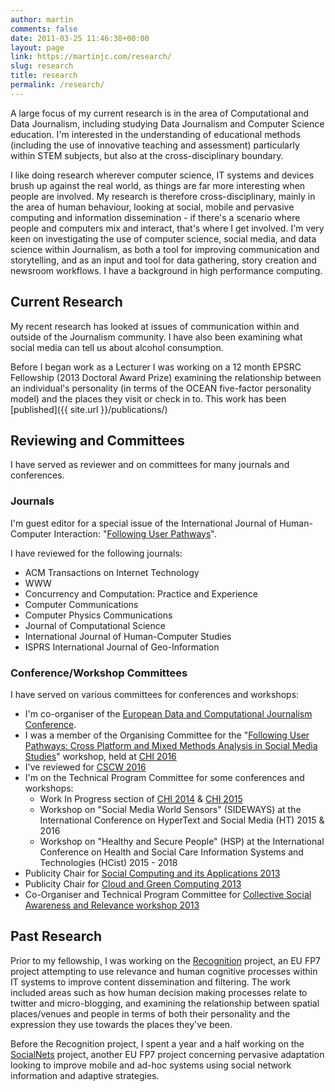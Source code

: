 ```yaml
---
author: martin
comments: false
date: 2011-03-25 11:46:38+00:00
layout: page
link: https://martinjc.com/research/
slug: research
title: research
permalink: /research/
---
```


A large focus of my current research is in the area of Computational and Data Journalism, including studying Data Journalism and Computer Science education. I'm interested in the understanding of educational methods (including the use of innovative teaching and assessment) particularly within STEM subjects, but also at the cross-disciplinary boundary. 

I like doing research wherever computer science, IT systems and devices brush up against the real world, as things are far more interesting when people are involved. My research is therefore cross-disciplinary, mainly in the area of human behaviour, looking at social, mobile and pervasive computing and information dissemination - if there's a scenario where people and computers mix and interact, that's where I get involved. I'm very keen on investigating the use of computer science, social media, and data science within Journalism, as both a tool for improving communication and storytelling, and as an input and tool for data gathering, story creation and newsroom workflows. I have a background in high performance computing.


## Current Research

My recent research has looked at issues of communication within and outside of the Journalism community. I have also been examining what social media can tell us about alcohol consumption.

Before I began work as a Lecturer I was working on a 12 month EPSRC Fellowship (2013 Doctoral Award Prize) examining the relationship between an individual's personality (in terms of the OCEAN five-factor personality model) and the places they visit or check in to. This work has been [published]({{ site.url }}/publications/)

## Reviewing and Committees

I have served as reviewer and on committees for many journals and conferences.

### Journals

I'm guest editor for a special issue of the International Journal of Human-Computer Interaction: "[Following User Pathways](http://explore.tandfonline.com/cfp/est/hihc-cfb-8.2016)".

I have reviewed for the following journals:

  * ACM Transactions on Internet Technology
  * WWW
  * Concurrency and Computation: Practice and Experience
  * Computer Communications
  * Computer Physics Communications
  * Journal of Computational Science
  * International Journal of Human-Computer Studies
  * ISPRS International Journal of Geo-Information

### Conference/Workshop Committees

I have served on various committees for conferences and workshops:


  * I'm co-organiser of the [European Data and Computational Journalism Conference](http://datajconf.com/).
  * I was a member of the Organising Committee for the "[Following User Pathways: Cross Platform and Mixed Methods Analysis in Social Media Studies](http://www.ksri.kit.edu/1516.php)" workshop, held at [CHI 2016](http://chi2016.acm.org/wp/)
  * I've reviewed for [CSCW 2016](http://cscw.acm.org/2016/index.php)
  * I'm on the Technical Program Committee for some conferences and workshops:
    * Work In Progress section of [CHI 2014](http://chi2014.acm.org/) & [CHI 2015](http://chi2015.acm.org/)
    * Workshop on "Social Media World Sensors" (SIDEWAYS) at the International Conference on HyperText and Social Media (HT) 2015 & 2016
    * Workshop on "Healthy and Secure People" (HSP) at the International Conference on Health and Social Care Information Systems and Technologies (HCist) 2015 - 2018
  * Publicity Chair for [Social Computing and its Applications 2013](http://socialcloud.aifb.uni-karlsruhe.de/confs/SCA2013/)
  * Publicity Chair for [Cloud and Green Computing 2013](http://socialcloud.aifb.uni-karlsruhe.de/confs/CGC2013/)
  * Co-Organiser and Technical Program Committee for [Collective Social Awareness and Relevance workshop 2013](http://www.cs.cf.ac.uk/csar)

## Past Research

Prior to my fellowship, I was working on the [Recognition](http://www.recognition-project.eu/) project, an EU FP7 project attempting to use relevance and human cognitive processes within IT systems to improve content dissemination and filtering. The work included areas such as how human decision making processes relate to twitter and micro-blogging, and examining the relationship between spatial places/venues and people in terms of both their personality and the expression they use towards the places they've been.

Before the Recognition project, I spent a year and a half working on the [SocialNets](http://www.social-nets.eu/) project, another EU FP7 project concerning pervasive adaptation looking to improve mobile and ad-hoc systems using social network information and adaptive strategies.
